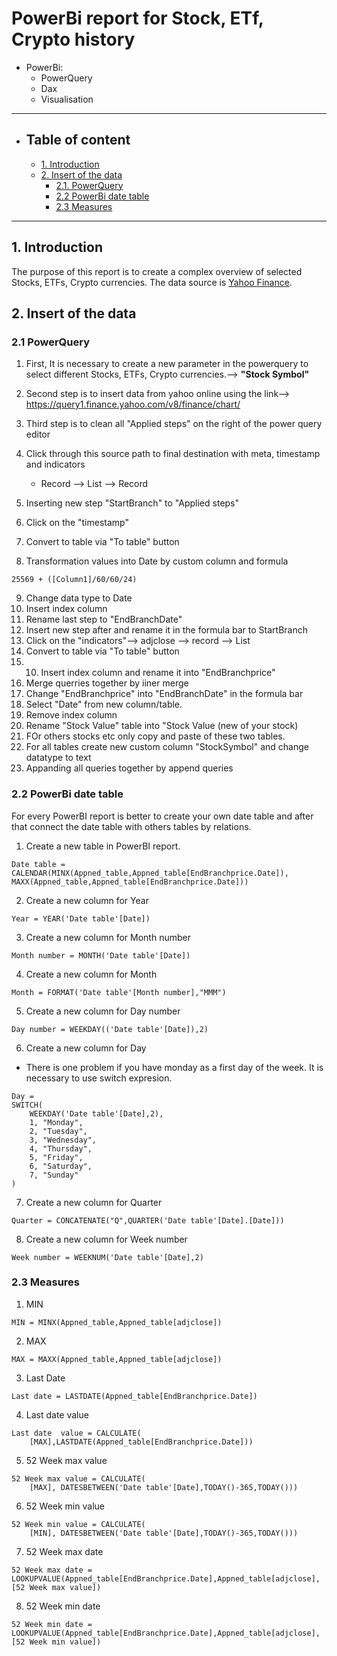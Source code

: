 # PowerBi report for Stock, ETf, Crypto history

- PowerBi:
  - PowerQuery
  - Dax
  - Visualisation

---

- ## Table of content
  - [1. Introduction](#1-introduction)
  - [2. Insert of the data](#2-insert-of-the-data)
    - [2.1. PowerQuery](#21-powerquerry)
    - [2.2 PowerBi date table](#22-powerbi-date-table)
    - [2.3 Measures](#23-measures)
---
## 1. Introduction
The purpose of this report is to create a complex overview of selected Stocks, ETFs, Crypto currencies.
The data source is [Yahoo Finance](https://finance.yahoo.com/).
## 2. Insert of the data
### 2.1 PowerQuery
1. First, It is necessary to create a new parameter in the powerquery to select different Stocks, ETFs, Crypto currencies.--> **"Stock Symbol"**

2. Second step is to insert data from yahoo online using the link--> https://query1.finance.yahoo.com/v8/finance/chart/

3. Third step is to clean all "Applied steps" on the right of the power query editor


4. Click through this source path to final destination with meta, timestamp and indicators
   - Record --> List --> Record 

5. Inserting new step "StartBranch" to "Applied steps"
6. Click on the "timestamp"
7. Convert to table via "To table" button
8. Transformation values into Date by custom column and formula
```
25569 + ([Column1]/60/60/24)
```
9. Change data type to Date
10. Insert index column
11. Rename last step to "EndBranchDate"
12. Insert new step after and rename it in the formula bar to StartBranch
13. Click on the "indicators"--> adjclose --> record --> List
14. Convert to table via "To table" button
15. 10. Insert index column and rename it into "EndBranchprice"
16. Merge querries together by iiner merge
17. Change "EndBranchprice" into "EndBranchDate" in the formula bar
18. Select "Date" from new column/table.
19. Remove index column
20. Rename "Stock Value" table into "Stock Value (new of your stock)
21. FOr others stocks etc only copy and paste of these two tables.
22. For all tables create new custom column "StockSymbol" and change datatype to text
23. Appanding all queries together by append queries

### 2.2 PowerBi date table
For every PowerBI report is better to create your own date table and after that connect the date table with others tables by relations.
1. Create a new table in PowerBI report.
```
Date table = CALENDAR(MINX(Appned_table,Appned_table[EndBranchprice.Date]), MAXX(Appned_table,Appned_table[EndBranchprice.Date]))
```
2. Create a new column for Year
```
Year = YEAR('Date table'[Date])
```
3. Create a new column for Month number
```
Month number = MONTH('Date table'[Date])
```
4. Create a new column for Month 
```
Month = FORMAT('Date table'[Month number],"MMM")
```
5. Create a new column for Day number
```
Day number = WEEKDAY(('Date table'[Date]),2)
```
6. Create a new column for Day 
- There is one problem if you have monday as a first day of the week. It is necessary to use switch expresion.
```
Day = 
SWITCH(
    WEEKDAY('Date table'[Date],2),
    1, "Monday",
    2, "Tuesday",
    3, "Wednesday",
    4, "Thursday",
    5, "Friday",
    6, "Saturday",
    7, "Sunday"
)
```
7. Create a new column for Quarter
```
Quarter = CONCATENATE("Q",QUARTER('Date table'[Date].[Date]))
```
8. Create a new column for Week number
```
Week number = WEEKNUM('Date table'[Date],2)
```
### 2.3 Measures
1. MIN
```
MIN = MINX(Appned_table,Appned_table[adjclose])
```
2. MAX
```
MAX = MAXX(Appned_table,Appned_table[adjclose])
```
3. Last Date
```
Last date = LASTDATE(Appned_table[EndBranchprice.Date])
```
4. Last date value
```
Last date  value = CALCULATE(
    [MAX],LASTDATE(Appned_table[EndBranchprice.Date]))
```
5. 52 Week max value
```
52 Week max value = CALCULATE(
    [MAX], DATESBETWEEN('Date table'[Date],TODAY()-365,TODAY()))
```
6. 52 Week min value
```
52 Week min value = CALCULATE(
    [MIN], DATESBETWEEN('Date table'[Date],TODAY()-365,TODAY()))
```
7. 52 Week max date
```
52 Week max date = LOOKUPVALUE(Appned_table[EndBranchprice.Date],Appned_table[adjclose],[52 Week max value])
```
8. 52 Week min date
```
52 Week min date = LOOKUPVALUE(Appned_table[EndBranchprice.Date],Appned_table[adjclose],[52 Week min value])
```
